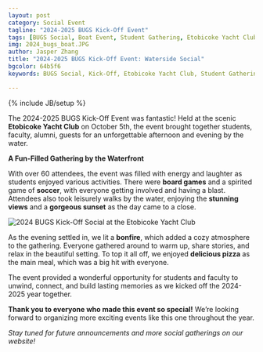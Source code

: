 ```yaml
---
layout: post
category: Social Event
tagline: "2024-2025 BUGS Kick-Off Event"
tags: [BUGS Social, Boat Event, Student Gathering, Etobicoke Yacht Club]
img: 2024_bugs_boat.JPG
author: Jasper Zhang
title: "2024-2025 BUGS Kick-Off Event: Waterside Social"
bgcolor: 64b5f6
keywords: BUGS Social, Kick-Off, Etobicoke Yacht Club, Student Gathering, Faculty, Alumni

---
```


{% include JB/setup %}

The 2024-2025 BUGS Kick-Off Event was fantastic! Held at the scenic **Etobicoke Yacht Club** on October 5th, the event brought together students, faculty, alumni, guests for an unforgettable afternoon and evening by the water.

<!--more-->

**A Fun-Filled Gathering by the Waterfront**

With over 60 attendees, the event was filled with energy and laughter as students enjoyed various activities. There were **board games** and a spirited game of **soccer**, with everyone getting involved and having a blast. Attendees also took leisurely walks by the water, enjoying the **stunning views** and a **gorgeous sunset** as the day came to a close.

![2024 BUGS Kick-Off Social at the Etobicoke Yacht Club](/assets/images/post/2024_bugs_boat.JPG)

As the evening settled in, we lit a **bonfire**, which added a cozy atmosphere to the gathering. Everyone gathered around to warm up, share stories, and relax in the beautiful setting. To top it all off, we enjoyed **delicious pizza** as the main meal, which was a big hit with everyone.

The event provided a wonderful opportunity for students and faculty to unwind, connect, and build lasting memories as we kicked off the 2024-2025 year together.

**Thank you to everyone who made this event so special!** We’re looking forward to organizing more exciting events like this one throughout the year.

*Stay tuned for future announcements and more social gatherings on our website!*







